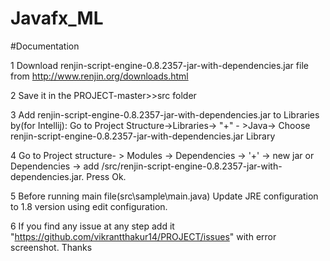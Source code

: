 # Javafx_ML



#Documentation

1 Download renjin-script-engine-0.8.2357-jar-with-dependencies.jar file from http://www.renjin.org/downloads.html

2 Save it in the PROJECT-master>>src folder

3 Add renjin-script-engine-0.8.2357-jar-with-dependencies.jar to Libraries by(for Intellij): Go to Project Structure->Libraries-> "+" -      >Java-> Choose renjin-script-engine-0.8.2357-jar-with-dependencies.jar Library

4 Go to Project structure- > Modules -> Dependencies -> '+' -> new jar or Dependencies -> add /src/renjin-script-engine-0.8.2357-jar-with-dependencies.jar. Press Ok.

5 Before running main file(src\sample\main.java) Update JRE configuration to 1.8 version using edit configuration.

6 If you find any issue at any step add it "https://github.com/vikrantthakur14/PROJECT/issues" with error screenshot. Thanks
